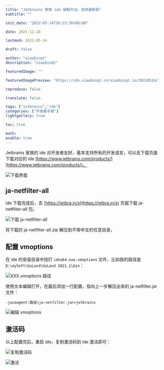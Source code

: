 ```yaml
---
title: "Jetbrains 家族 ide 破解方法，支持最新版"
subtitle: ""

init_date: "2022-05-14T16:23:30+08:00"

date: 2021-12-28

lastmod: 2022-05-14

draft: false

author: "xiaobinqt"
description: "xiaobinqt"

featuredImage: ""

featuredImagePreview: "https://cdn.xiaobinqt.cn/xiaobinqt.io/20220514/7e6b991559614e7da550543bcbc18e66.png"

reproduce: false

translate: false

tags: ["jetbrains","ide"]
categories: ["开发者手册"]
lightgallery: true

toc: true

math:
enable: true
---
```


<!-- author： xiaobinqt -->
<!-- email： xiaobinqt@163.com -->
<!-- https://xiaobinqt.github.io -->
<!-- https://www.xiaobinqt.cn -->


Jetbrains 家族的 ide 对开发者友好，基本支持所有的开发语言，可以去下载页面下载对应的
ide [https://www.jetbrains.com/products/](https://www.jetbrains.com/products/)。

![下载界面](https://cdn.xiaobinqt.cn/xiaobinqt.io/20220514/c0a16a951c564d6491babdcb55f7cc3d.png?imageView2/0/q/75|watermark/2/text/eGlhb2JpbnF0/font/dmlqYXlh/fontsize/1000/fill/IzVDNUI1Qg==/dissolve/52/gravity/SouthEast/dx/15/dy/15 '下载界面')

## ja-netfilter-all

ide 下载完成后，去 [https://jetbra.in/s](https://jetbra.in/s) 页面下载 ja-netfilter-all 包，

![下载 ja-netfilter-all](https://cdn.xiaobinqt.cn/xiaobinqt.io/20220514/e0477d633ba144c0833db3d63791925a.png?imageView2/0/q/75|watermark/2/text/eGlhb2JpbnF0/font/dmlqYXlh/fontsize/1000/fill/IzVDNUI1Qg==/dissolve/52/gravity/SouthEast/dx/15/dy/15 '下载 ja-netfilter-all')

将下载的 ja-netfilter-all.zip 解压到不带中文的任意目录，

## 配置 vmoptions

在 ide 的安装目录中找打 `idea64.exe.vmoptions` 文件，比如我的路径是 `D:\mySoft\GoLand\GoLand 2021.1\bin`：

![XXX.vmoptions 路径](https://cdn.xiaobinqt.cn/xiaobinqt.io/20220514/98a21e1f84c743e48c17c19759f23e4b.png?imageView2/0/q/75|watermark/2/text/eGlhb2JpbnF0/font/dmlqYXlh/fontsize/1000/fill/IzVDNUI1Qg==/dissolve/52/gravity/SouthEast/dx/15/dy/15 'XXX.vmoptions 路径')

使用文本编辑打开，在最后添加一行配置，指向上一步解压出来的 ja-netfilter.jar 文件：

```shell
-javaagent:路径\ja-netfilter.jar=jetbrains
```

![编辑 vmoptions](https://cdn.xiaobinqt.cn/xiaobinqt.io/20220514/9adab854b2344ca0815f28ddd3f552bd.png?imageView2/0/q/75|watermark/2/text/eGlhb2JpbnF0/font/dmlqYXlh/fontsize/1000/fill/IzVDNUI1Qg==/dissolve/52/gravity/SouthEast/dx/15/dy/15 '编辑 vmoptions')

## 激活码

以上配置完后，重启 ide，复制激活码到 ide 激活即可：

![复制激活码](https://cdn.xiaobinqt.cn/xiaobinqt.io/20220514/e1101a3f6aa14d99a2f10a71dd37b333.png?imageView2/0/q/75|watermark/2/text/eGlhb2JpbnF0/font/dmlqYXlh/fontsize/1000/fill/IzVDNUI1Qg==/dissolve/52/gravity/SouthEast/dx/15/dy/15 '复制激活码')

![激活](https://cdn.xiaobinqt.cn/xiaobinqt.io/20220514/16ccd8c33c24495aaabf521cdcc39e4c.png?imageView2/0/q/75|watermark/2/text/eGlhb2JpbnF0/font/dmlqYXlh/fontsize/1000/fill/IzVDNUI1Qg==/dissolve/52/gravity/SouthEast/dx/15/dy/15 '激活')

[//]: # (## 参考)

[//]: # ()
[//]: # (+ [https://springboot.io/t/topic/4592]&#40;https://springboot.io/t/topic/4592&#41;)





